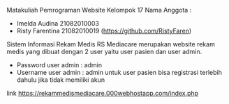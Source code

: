 Matakuliah Pemrograman Website
Kelompok 17
Nama Anggota : 
- Imelda Audina		    21082010003 
- Risty Farentina 		21082010019 (https://github.com/RistyFaren)

Sistem Informasi Rekam Medis RS Mediacare merupakan website rekam medis yang dibuat dengan 2 user yaitu user pasien dan user admin.
- Password user admin : admin
- Username user admin : admin
untuk user pasien bisa registrasi terlebih dahulu jika tidak memiliki akun

link https://rekammedismediacare.000webhostapp.com/index.php
